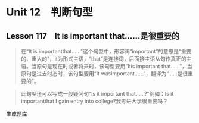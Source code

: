 ﻿ # Unit 12　判断句型
 ## Lesson 117　It is important that……是很重要的
 
> 在“It is importantthat……”这个句型中，形容词“important”的意思是“重要的、重大的”，it为形式主语，“that”是连接词，后面接主语从句作真正的主语。当原句是现在时或者将来时，该句型要用“Itis important that……”，当原句是过去时态时，该句型要用“It wasimportant……”，翻译为“……是很重要的”。

> 此句型还可以写成一般疑问句“Is it important that……?”例如：Is it importantthat I gain entry into college?我考进大学很重要吗？


 [生成题库](./question/f117.json)